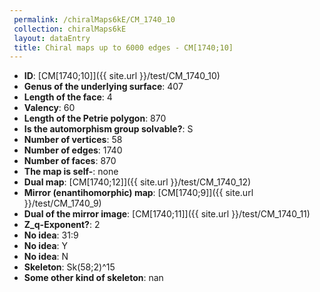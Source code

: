 ```yaml
--- 
 permalink: /chiralMaps6kE/CM_1740_10 
 collection: chiralMaps6kE
 layout: dataEntry
 title: Chiral maps up to 6000 edges - CM[1740;10]
---
```


- **ID**: [CM[1740;10]]({{ site.url }}/test/CM_1740_10)
- **Genus of the underlying surface**: 407
- **Length of the face**: 4
- **Valency**: 60
- **Length of the Petrie polygon**: 870
- **Is the automorphism group solvable?**: S
- **Number of vertices**: 58
- **Number of edges**: 1740
- **Number of faces**: 870
- **The map is self-**: none
- **Dual map**: [CM[1740;12]]({{ site.url }}/test/CM_1740_12)
- **Mirror (enantihomorphic) map**: [CM[1740;9]]({{ site.url }}/test/CM_1740_9)
- **Dual of the mirror image**: [CM[1740;11]]({{ site.url }}/test/CM_1740_11)
- **Z_q-Exponent?**: 2
- **No idea**:  31:9
- **No idea**: Y
- **No idea**: N
- **Skeleton**: Sk(58;2)^15
- **Some other kind of skeleton**: nan
